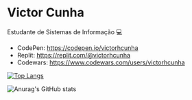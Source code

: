 # Victor Cunha

Estudante de Sistemas de Informação :computer:

- CodePen: https://codepen.io/victorhcunha
- Replit: https://replit.com/@victorhcunha
- Codewars: https://www.codewars.com/users/victorhcunha

[![Top Langs](https://github-readme-stats-six-bay.vercel.app/api/top-langs/?username=victorhcunha&theme=dark&layout=compact)](https://github.com/anuraghazra/github-readme-stats)

![Anurag's GitHub stats](https://github-readme-stats-six-bay.vercel.app/api?username=victorhcunha&theme=dark&count_private=true)

